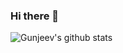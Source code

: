 ### Hi there 👋


![Gunjeev's github stats](https://github-readme-stats.vercel.app/api?username=gunjeevsingh&show_icons=true&theme=tokyonight&count_private=true)

